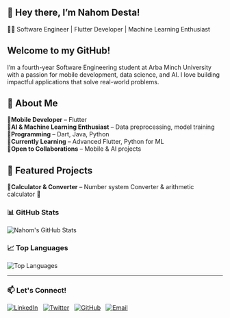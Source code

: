 ## 🚀 Hey there, I’m Nahom Desta!
👨‍💻 Software Engineer | Flutter Developer | Machine Learning Enthusiast

## Welcome to my GitHub! 
I’m a fourth-year Software Engineering student at Arba Minch University with a passion for mobile development, data science, and AI.
I love building impactful applications that solve real-world problems.


## 🌟 About Me
🔹**Mobile Developer** – Flutter <br>
🔹**AI & Machine Learning Enthusiast** – Data preprocessing, model training <br>
🔹**Programming** – Dart, Java, Python <br>
🔹**Currently Learning** – Advanced Flutter, Python for ML <br>
🔹**Open to Collaborations** – Mobile & AI projects <br>

## 📂 Featured Projects
🔹**Calculator & Converter** – Number system Converter & arithmetic calculator 🧮

### 📊 GitHub Stats
![Nahom's GitHub Stats](https://github-readme-stats.vercel.app/api?username=NahumDm&show_icons=true&theme=tokyonight)

### 📈 Top Languages
![Top Languages](https://github-readme-stats.vercel.app/api/top-langs/?username=NahumDm&layout=compact&theme=tokyonight)


---
### 📫 Let's Connect!
[![LinkedIn](https://img.shields.io/badge/LinkedIn-%230077B5.svg?style=for-the-badge&logo=linkedin&logoColor=white)](https://linkedin.com/in/nahom-desta-mengesha)&nbsp;&nbsp;
[![Twitter](https://img.shields.io/badge/-%231DA1F2.svg?style=for-the-badge&logo=x&logoColor=white)](https://x.com/@DmNahum)&nbsp;&nbsp;
[![GitHub](https://img.shields.io/badge/GitHub-%23181717.svg?style=for-the-badge&logo=github&logoColor=white)](https://github.com/NahomDm)&nbsp;&nbsp;
[![Email](https://img.shields.io/badge/Email-D14836?style=for-the-badge&logo=gmail&logoColor=white)](mailto:nahomdestamg@gmail.com)&nbsp;&nbsp;


